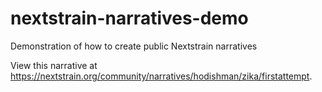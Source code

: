 # nextstrain-narratives-demo
Demonstration of how to create public Nextstrain narratives

View this narrative at https://nextstrain.org/community/narratives/hodishman/zika/firstattempt.
